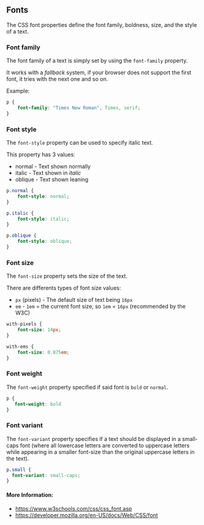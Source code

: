 ## Fonts

The CSS font properties define the font family, boldness, size, and the style of a text.

### Font family

The font family of a text is simply set by using the `font-family` property.

It works with a *fallback* system, if your browser does not support the first font, it tries with the next one and so on.

Example:

```css
p {
    font-family: "Times New Roman", Times, serif;   
}
```

### Font style

The `font-style` property can be used to specify italic text.

This property has 3 values:

* normal - Text shown normally
* italic - Text shown in *italic*
* oblique - Text shown leaning

```css
p.normal {
    font-style: normal;
}

p.italic {
    font-style: italic;
}

p.oblique {
    font-style: oblique;
}
```

### Font size

The `font-size` property sets the size of the text.

There are differents types of font size values:

* `px` (pixels) - The default size of text being `16px`
* `em` - `1em` = the current font size, so `1em` = `16px` (recommended by the W3C)

```css
with-pixels {
    font-size: 14px;
}

with-ems {
    font-size: 0.875em;
}
```

### Font weight

The `font-weight` property specified if said font is `bold` or `normal`.

```css
p {
   font-weight: bold
}
```

### Font variant

The `font-variant` property specifies if a text should be displayed in a small-caps font (where all lowercase letters are converted to uppercase letters while appearing in a smaller font-size than the original uppercase letters in the text).

```css
p.small {
  font-variant: small-caps;
}
```

#### More Information:
<!-- Please add any articles you think might be helpful to read before writing the article -->

- https://www.w3schools.com/css/css_font.asp
- https://developer.mozilla.org/en-US/docs/Web/CSS/font


